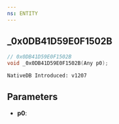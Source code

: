 ```yaml
---
ns: ENTITY
---
```

## _0x0DB41D59E0F1502B

```c
// 0x0DB41D59E0F1502B
void _0x0DB41D59E0F1502B(Any p0);
```

```
NativeDB Introduced: v1207
```

## Parameters
* **p0**:
